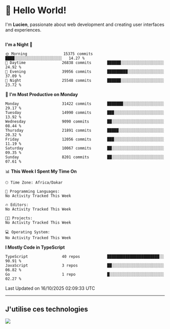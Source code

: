 # 👋 Hello World!

I'm **Lucien**, passionate about web development and creating user interfaces and experiences.

##

<!--START_SECTION:waka-->
**I'm a Night 🦉** 

```text
🌞 Morning                15375 commits       ████░░░░░░░░░░░░░░░░░░░░░   14.27 % 
🌆 Daytime                26838 commits       ██████░░░░░░░░░░░░░░░░░░░   24.92 % 
🌃 Evening                39956 commits       █████████░░░░░░░░░░░░░░░░   37.09 % 
🌙 Night                  25548 commits       ██████░░░░░░░░░░░░░░░░░░░   23.72 % 
```
📅 **I'm Most Productive on Monday** 

```text
Monday                   31422 commits       ███████░░░░░░░░░░░░░░░░░░   29.17 % 
Tuesday                  14990 commits       ███░░░░░░░░░░░░░░░░░░░░░░   13.92 % 
Wednesday                9090 commits        ██░░░░░░░░░░░░░░░░░░░░░░░   08.44 % 
Thursday                 21891 commits       █████░░░░░░░░░░░░░░░░░░░░   20.32 % 
Friday                   12056 commits       ███░░░░░░░░░░░░░░░░░░░░░░   11.19 % 
Saturday                 10067 commits       ██░░░░░░░░░░░░░░░░░░░░░░░   09.35 % 
Sunday                   8201 commits        ██░░░░░░░░░░░░░░░░░░░░░░░   07.61 % 
```


📊 **This Week I Spent My Time On** 

```text
🕑︎ Time Zone: Africa/Dakar

💬 Programming Languages: 
No Activity Tracked This Week

🔥 Editors: 
No Activity Tracked This Week

🐱‍💻 Projects: 
No Activity Tracked This Week

💻 Operating System: 
No Activity Tracked This Week
```

**I Mostly Code in TypeScript** 

```text
TypeScript               40 repos            ███████████████████████░░   90.91 % 
JavaScript               3 repos             ██░░░░░░░░░░░░░░░░░░░░░░░   06.82 % 
Go                       1 repo              █░░░░░░░░░░░░░░░░░░░░░░░░   02.27 % 
```




 Last Updated on 16/10/2025 02:09:33 UTC
<!--END_SECTION:waka-->
---

## J'utilise ces technologies

<p align="left">
  <a href="https://skillicons.dev">
    <img src="https://skillicons.dev/icons?i=ts,js,go,ruby,css,scss,tailwind,react,vite,nextjs,docker,figma,ableton" />
  </a>
</p>

